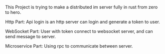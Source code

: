 This Project is trying to make a distributed im server fully in rust from zero to hero.

Http Part:
Api login is an http server can login and generate a token to user.

WebSocket Part:
User with token connect to websocket server, and can send message to server.

Microservice Part:
Using rpc to communicate between server.
